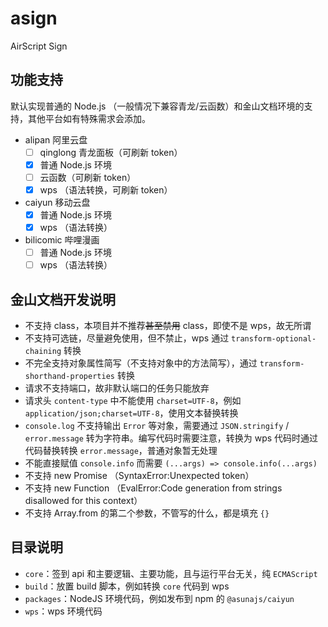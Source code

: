 # asign

AirScript Sign

## 功能支持

默认实现普通的 Node.js （一般情况下兼容青龙/云函数）和金山文档环境的支持，其他平台如有特殊需求会添加。

- alipan 阿里云盘
  - [ ] qinglong 青龙面板（可刷新 token）
  - [x] 普通 Node.js 环境
  - [ ] 云函数（可刷新 token）
  - [x] wps （语法转换，可刷新 token）
- caiyun 移动云盘
  - [x] 普通 Node.js 环境
  - [x] wps （语法转换）
- bilicomic 哔哩漫画
  - [ ] 普通 Node.js 环境
  - [ ] wps （语法转换）

## 金山文档开发说明

- 不支持 class，本项目并不推荐~~甚至禁用~~ class，即使不是 wps，故无所谓
- 不支持可选链，尽量避免使用，但不禁止，wps 通过 `transform-optional-chaining` 转换
- 不完全支持对象属性简写（不支持对象中的方法简写），通过 `transform-shorthand-properties` 转换
- 请求不支持端口，故非默认端口的任务只能放弃
- 请求头 `content-type` 中不能使用 `charset=UTF-8`，例如 `application/json;charset=UTF-8`，使用文本替换转换
- `console.log` 不支持输出 `Error` 等对象，需要通过 `JSON.stringify` / `error.message` 转为字符串。编写代码时需要注意，转换为 wps 代码时通过代码替换转换 `error.message`，普通对象暂无处理
- 不能直接赋值 `console.info` 而需要 `(...args) => console.info(...args)`
- 不支持 new Promise （SyntaxError:Unexpected token）
- 不支持 new Function （EvalError:Code generation from strings disallowed for this context）
- 不支持 Array.from 的第二个参数，不管写的什么，都是填充 `{}`

## 目录说明

- `core`：签到 api 和主要逻辑、主要功能，且与运行平台无关，纯 `ECMAScript`
- `build`：放置 build 脚本，例如转换 `core` 代码到 wps
- `packages`：NodeJS 环境代码，例如发布到 npm 的 `@asunajs/caiyun`
- `wps`：wps 环境代码
